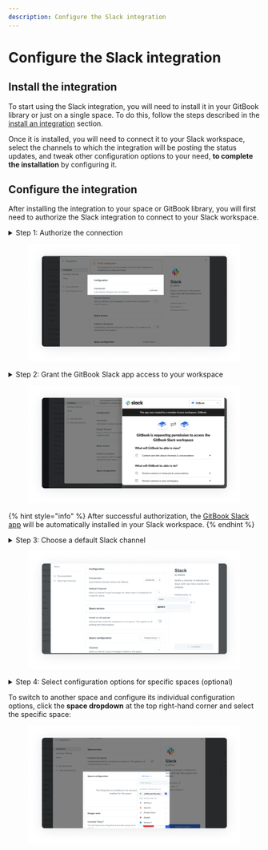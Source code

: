 ```yaml
---
description: Configure the Slack integration
---
```


# Configure the Slack integration

## Install the integration

To start using the Slack integration, you will need to install it in your GitBook library or just on a single space. To do this, follow the steps described in the [install an integration](../install-an-integration.md) section.

Once it is installed, you will need to connect it to your Slack workspace, select the channels to which the integration will be posting the status updates, and tweak other configuration options to your need, **to complete the installation** by configuring it.

## Configure the integration

After installing the integration to your space or GitBook library, you will first need to authorize the Slack integration to connect to your Slack workspace.

<details>

<summary>Step 1: Authorize the connection</summary>

In the **configuration** section of the integration's configuration screen, click the **authorize** button.

</details>

<figure><img src="../../../.gitbook/assets/Authorize Slack Integration.png" alt="Integration settings with Configuration highlighted. The integration between Slack and GitBook requires authorization and the button is visible to the right of the text."><figcaption></figcaption></figure>

<details>

<summary>Step 2: Grant the GitBook Slack app access to your workspace</summary>

This will open up a pop-up window requesting permission for the GitBook Slack app to access your Slack workspace.

Next, make sure to select the correct Slack workspace from the dropdown menu located at the top right-hand side of the pop-up.

Then, click the **allow** button to grant permission and complete the authorization flow.

This will bring you back to the integration's configuration screen if the authorization was successful.

</details>

<figure><img src="../../../.gitbook/assets/Configure the integration.png" alt="Slack authorisation flow open with &#x27;Gitbook is requesting permission to access your Slack workspace&#x27;."><figcaption></figcaption></figure>

{% hint style="info" %}
After successful authorization, the [GitBook Slack app](https://gitbook.slack.com/apps/A7DE1QCTD-gitbook?tab=more\_info) will be automatically installed in your Slack workspace.
{% endhint %}

<details>

<summary>Step 3: Choose a default Slack channel</summary>

Next, you have the option to select the default Slack channel to which the integrations will be posting messages to when no channel is selected individually for each space.

Click the **default channel** dropdown in the **configuration** section and select the default channel from the dropdown options.

</details>

<figure><img src="../../../.gitbook/assets/Select default channel (1).png" alt="Configuration settings of the integration settings open, with default channel settings and an arrow which expands to a search settings. One space called &#x27;general&#x27; is selected"><figcaption></figcaption></figure>

<details>

<summary>Step 4: Select configuration options for specific spaces (optional)</summary>

Next, you can select different configuration options to apply individually to each of the spaces. You can do this in the **space configuration** section.

You can for example select a specific Slack channel to which the integration will be posting the selected space updates.

Additionally, you can choose what type of space updates will trigger the delivery of messages to the selected Slack channel.

</details>

To switch to another space and configure its individual configuration options, click the **space dropdown** at the top right-hand corner and select the specific space:

<figure><img src="../../../.gitbook/assets/Install on selected spaces (2).png" alt="Space configuration window open, with a drop down list of spaces. The integration is already installed in &#x27;Jet-Stream Docs&#x27; but user can select other spaces to access it&#x27;s own configurations."><figcaption></figcaption></figure>

